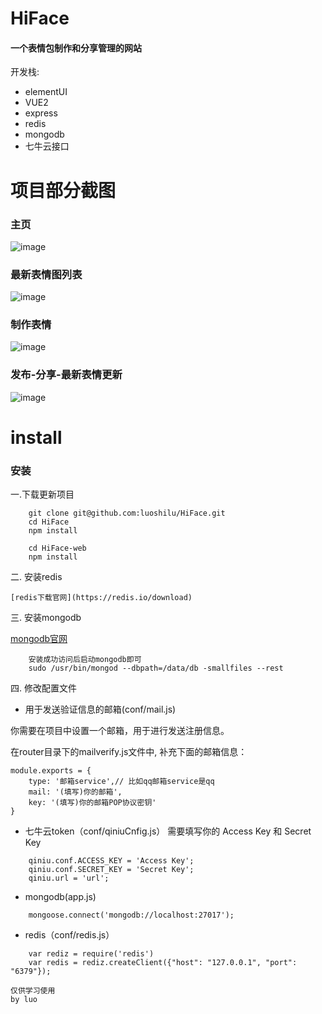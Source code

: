 # HiFace 
#### 一个表情包制作和分享管理的网站

开发栈:
* elementUI
* VUE2
* express
* redis
* mongodb
* 七牛云接口

# 项目部分截图

### 主页

![image](https://github.com/luoshilu/HiFace/blob/master/public/img/index.png)

### 最新表情图列表

![image](https://github.com/luoshilu/HiFace/blob/master/public/img/new.png)

### 制作表情

![image](https://github.com/luoshilu/HiFace/blob/master/public/img/make2.png)

### 发布-分享-最新表情更新

![image](https://github.com/luoshilu/HiFace/blob/master/public/img/show.png)

# install

### 安装

一.下载更新项目

```
    git clone git@github.com:luoshilu/HiFace.git
    cd HiFace
    npm install

    cd HiFace-web
    npm install
```

二. 安装redis

    [redis下载官网](https://redis.io/download)

三. 安装mongodb

[mongodb官网](https://www.mongodb.com/)

```
    安装成功访问后启动mongodb即可
    sudo /usr/bin/mongod --dbpath=/data/db -smallfiles --rest 
```

四. 修改配置文件

* 用于发送验证信息的邮箱(conf/mail.js)

你需要在项目中设置一个邮箱，用于进行发送注册信息。

在router目录下的mailverify.js文件中, 补充下面的邮箱信息：

    module.exports = {
        type: '邮箱service',// 比如qq邮箱service是qq
        mail: '(填写)你的邮箱',
        key: '(填写)你的邮箱POP协议密钥'
    }

* 七牛云token（conf/qiniuCnfig.js）
需要填写你的 Access Key 和 Secret Key

```
    qiniu.conf.ACCESS_KEY = 'Access Key';
    qiniu.conf.SECRET_KEY = 'Secret Key';
    qiniu.url = 'url';
```

* mongodb(app.js)

```
    mongoose.connect('mongodb://localhost:27017');
```

* redis（conf/redis.js）

```
    var rediz = require('redis')
    var redis = rediz.createClient({"host": "127.0.0.1", "port": "6379"});
```

```
仅供学习使用
by luo
```
